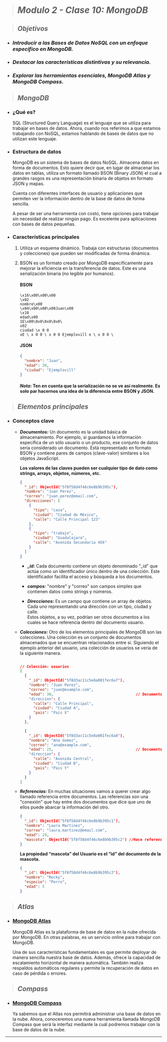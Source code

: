 > # ***Modulo 2 - Clase 10: MongoDB***

> ## ***Objetivos***

* ### *Introducir a las Bases de Datos NoSQL con un enfoque específico en MongoDB.*

* ### *Destacar las características distintivas y su relevancia.*                                

* ### *Explorar las herramientas esenciales, MongoDB Atlas y MongoDB Compass.*

> ## ***MongoDB***

* ### **¿Qué es?**

    SQL (Structured Query Language) es el lenguaje que se utiliza para trabajar en bases de datos. Ahora, cuando nos referimos a que estamos trabajando con NoSQL, estamos hablando de bases de datos que no utilizan este lenguaje.

* ### **Estructura de datos**

    MongoDB es un sistema de bases de datos NoSQL. Almacena datos en forma de documentos. Esto quiere decir que, en lugar de almacenar los datos en tablas, utiliza un formato llamado BSON (Binary JSON) el cual a grandes rasgos es una representación binaria de objetos en formato JSON y mapas.

    Cuenta con diferentes interfaces de usuario y aplicaciones que permiten ver la información dentro de la base de datos de forma sencilla.

    A pesar de ser una herramienta con costo, tiene opciones para trabajar sin necesidad de realizar ningún pago. Es excelente para aplicaciones con bases de datos pequeñas.

* ### **Características principales**

    1. Utiliza un esquema dinámico. Trabaja con estructuras (documentos y colecciones) que pueden ser modificadas de forma dinámica.

    2. BSON es un formato creado por MongoDB específicamente para mejorar la eficiencia en la transferencia de datos. Este es una serialización binaria (no legible por humanos).

        #### **BSON**
        ```bson
        \x16\x00\x00\x00
        \x02
        nombre\x00
        \x04\x00\x00\x00Juan\x00
        \x10
        edad\x00
        1E\x00\0x0\0x0\0x0\
        x02 
        ciudad \x 0 0 
        xE \ x 0 0 \ x 0 0 Ejemplovill e \ x 0 0 \
        ```

        #### **JSON**
        ```json
        {
          "nombre": "Juan",
          "edad": 30,
          "ciudad": "Ejemplovill"
        }
        ```

       #### ***Nota:*** Ten en cuenta que la serialización no se ve así realmente. Es solo par hacernos una idea de la diferencia entre BSON y JSON.

> ## ***Elementos principales***

* ### **Conceptos clave**
  
    * ***Documentos:*** Un documento es la unidad básica de almacenamiento. Por ejemplo, si guardamos la información específica de un sólo usuario o un producto, ese conjunto de datos sería considerado un documento. Está representado en formato BSON y contiene pares de campos (clave-valor) similares a los objetos JavaScript.

        **Los valores de las claves pueden ser cualquier tipo de dato como strings, arrays, objetos, números, etc.**

        ```json
        {
          "_id": ObjectId("5f8f58d4f46c6e8b9b395c"),
          "nombre": "Juan Perez",
          "correo": "juan.perez@email.com",
          "direcciones": [
            {
              "tipo": "casa",
              "ciudad": "Ciudad de México",
              "calle": "Calle Principal 123"
            },
            {
              "tipo": "trabajo",
              "ciudad": "Guadalajara",
              "calle": "Avenida Secundaria 456"
            }
          ]
        }
        ```

        * ***_id:*** Cada documento contiene un objeto denominado "_id" que actúa como un identificador único dentro de una colección. Este identificador facilita el acceso y búsqueda a los documentos.
        
        * ***campos:*** "nombre" y "correo" son campos simples que contienen datos como strings y números.
        
        * ***Direcciones:*** Es un campo que contiene un array de objetos. Cada uno representando una dirección con un tipo, ciudad y calle.  
        Estos objetos, a su vez, podrían ser otros documentos a los cuales se hace referencia dentro del documento usuario.

    * ***Colecciones:*** Otro de los elementos principales de MongoDB son las colecciones. Una colección es un conjunto de documentos almacenados que se encuentran relacionados entre sí. Siguiendo el ejemplo anterior del usuario, una colección de usuarios se vería de la siguiente manera. 

        ```json
        
        // Colección: usuarios 
        [
          {
            "_id": ObjectId("5f8d3ac11c5e8a001fec6a7"),
            "nombre": "Juan Perez",
            "correo": "juan@example.com",
            "edad": 30,                                     // Documento: usuario1
            "direccion": {
              "calle": "Calle Principal",
              "ciudad": "Ciudad A",
              "pais": "Pais X"
            }
          },

          {
            "_id": ObjectId("5f8d3ac11c5e8a001fec6a8"),
            "nombre": "Ana Gomez",
            "correo": "ana@example.com",
            "edad": 25,                                     // Documento: usuario2                             
            "direccion": {
              "calle": "Avenida Central",
              "ciudad": "Ciudad B",
              "pais": "Pais Y"
            }
          }
        ]
        ```

  * ***Referencias:*** En muchas situaciones vamos a querer crear algo llamado referencia entre documentos. Las referencias son una "conexión" que hay entre dos documentos que dice que uno de ellos puede abarcar la información del otro.

    ```json
    {
      "_id": ObjectId("5f8f58d4f46c6e8b9b395c1"),
      "nombre": "Laura Martinez",
      "correo": "laura.martinez@email.com",
      "edad": 29,
      "mascota": ObjectId("5f8f58d4f46c6e8b9b395c2") //Hace referencia al _id de la mascota
    }
    ```

    **La propiedad “mascota” del Usuario es el “id” del documento de la mascota.**

    ```json
    {
      "_id": ObjectId("5f8f58d4f46c6e8b9b395c2"),
      "nombre": "Rocky",
      "especie": "Perro",
      "edad": 5
    }
    ```

> ## ***Atlas***

* ### **[MongoDB Atlas](https://www.mongodb.com/atlas/database)**

    MongoDB Atlas es la plataforma de base de datos en la nube ofrecida por MongoDB. En otras palabras, es un servicio online para trabajar con MongoDB.

    Una de sus características fundamentales es que permite deployar de manera sencilla nuestra base de datos. Además, ofrece la capacidad de escalamiento horizontal de manera automática. También realiza respaldos automáticos regulares y permite la recuperación de datos en caso de pérdida o errores.

> ## ***Compass***

* ### **[MongoDB Compass](https://www.mongodb.com/try/download/compass)**

    Ya sabemos que el Atlas nos permitirá administrar una base de datos en la nube. Ahora, conoceremos una nueva herramienta llamada MongoDB Compass que será la interfaz mediante la cuál podremos trabajar con la base de datos de la nube.
***